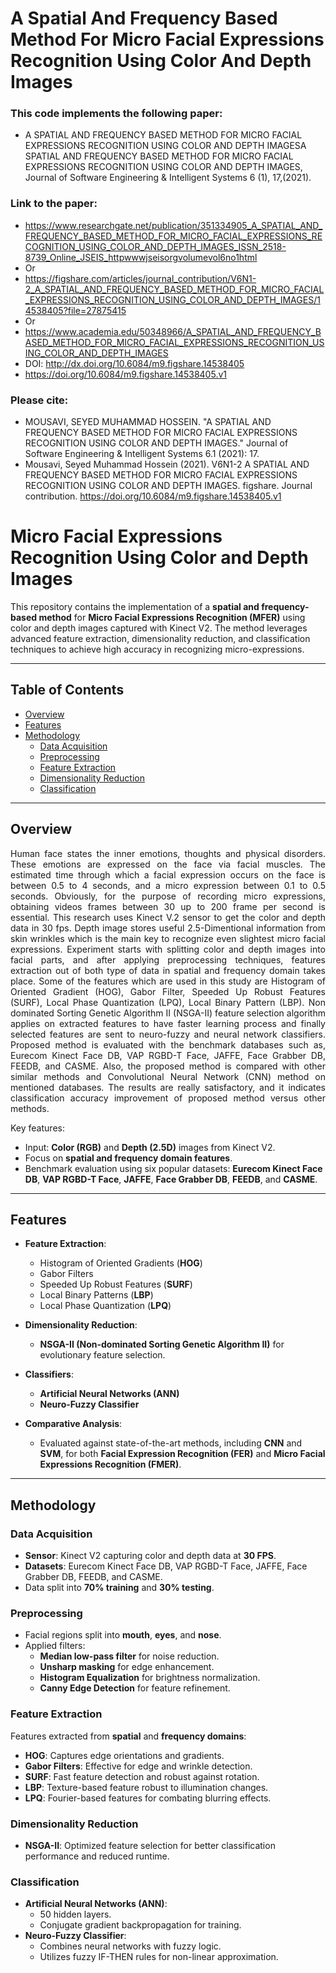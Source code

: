 # A Spatial And Frequency Based Method For Micro Facial Expressions Recognition Using Color And Depth Images

### This code implements the following paper:
- A SPATIAL AND FREQUENCY BASED METHOD FOR MICRO FACIAL EXPRESSIONS RECOGNITION USING COLOR AND DEPTH IMAGESA SPATIAL AND FREQUENCY BASED METHOD FOR MICRO FACIAL EXPRESSIONS RECOGNITION USING COLOR AND DEPTH IMAGES, Journal of Software Engineering & Intelligent Systems 6 (1), 17,(2021).
 
### Link to the paper:
- https://www.researchgate.net/publication/351334905_A_SPATIAL_AND_FREQUENCY_BASED_METHOD_FOR_MICRO_FACIAL_EXPRESSIONS_RECOGNITION_USING_COLOR_AND_DEPTH_IMAGES_ISSN_2518-8739_Online_JSEIS_httpwwwjseisorgvolumevol6no1html
- Or
- https://figshare.com/articles/journal_contribution/V6N1-2_A_SPATIAL_AND_FREQUENCY_BASED_METHOD_FOR_MICRO_FACIAL_EXPRESSIONS_RECOGNITION_USING_COLOR_AND_DEPTH_IMAGES/14538405?file=27875415
- Or
- https://www.academia.edu/50348966/A_SPATIAL_AND_FREQUENCY_BASED_METHOD_FOR_MICRO_FACIAL_EXPRESSIONS_RECOGNITION_USING_COLOR_AND_DEPTH_IMAGES
- DOI: http://dx.doi.org/10.6084/m9.figshare.14538405
- https://doi.org/10.6084/m9.figshare.14538405.v1

### Please cite:
- MOUSAVI, SEYED MUHAMMAD HOSSEIN. "A SPATIAL AND FREQUENCY BASED METHOD FOR MICRO FACIAL EXPRESSIONS RECOGNITION USING COLOR AND DEPTH IMAGES." Journal of Software Engineering & Intelligent Systems 6.1 (2021): 17.
- Mousavi, Seyed Muhammad Hossein (2021). V6N1-2 A SPATIAL AND FREQUENCY BASED METHOD FOR MICRO FACIAL EXPRESSIONS RECOGNITION USING COLOR AND DEPTH IMAGES. figshare. Journal contribution. https://doi.org/10.6084/m9.figshare.14538405.v1

# Micro Facial Expressions Recognition Using Color and Depth Images

This repository contains the implementation of a **spatial and frequency-based method** for **Micro Facial Expressions Recognition (MFER)** using color and depth images captured with Kinect V2. The method leverages advanced feature extraction, dimensionality reduction, and classification techniques to achieve high accuracy in recognizing micro-expressions.

---

## Table of Contents

- [Overview](#overview)
- [Features](#features)
- [Methodology](#methodology)
  - [Data Acquisition](#data-acquisition)
  - [Preprocessing](#preprocessing)
  - [Feature Extraction](#feature-extraction)
  - [Dimensionality Reduction](#dimensionality-reduction)
  - [Classification](#classification)


---

## Overview

<div align="justify">

Human face states the inner emotions, thoughts and physical disorders. These emotions are expressed on the face via facial muscles. The estimated time through which a facial expression occurs on the face is between 0.5 to 4 seconds, and a micro expression between 0.1 to 0.5 seconds. Obviously, for the purpose of recording micro expressions, obtaining videos frames between 30 up to 200 frame per second is essential. This research uses Kinect V.2 sensor to get the color and depth data in 30 fps. Depth image stores useful 2.5-Dimentional information from skin wrinkles which is the main key to recognize even slightest micro facial expressions. Experiment starts with splitting color and depth images into facial parts, and after applying preprocessing techniques, features extraction out of both type of data in spatial and frequency domain takes place. Some of the features which are used in this study are Histogram of Oriented Gradient (HOG), Gabor Filter, Speeded Up Robust Features (SURF), Local Phase Quantization (LPQ), Local Binary Pattern (LBP). Non dominated Sorting Genetic Algorithm II (NSGA-II) feature selection algorithm applies on extracted features to have faster learning process and finally selected features are sent to neuro-fuzzy and neural network classifiers. Proposed method is evaluated with the benchmark databases such as, Eurecom Kinect Face DB, VAP RGBD-T Face, JAFFE, Face Grabber DB, FEEDB, and CASME. Also, the proposed method is compared with other similar methods and Convolutional Neural Network (CNN) method on mentioned databases. The results are really satisfactory, and it indicates classification accuracy improvement of proposed method versus other methods.

</div>

Key features:
- Input: **Color (RGB)** and **Depth (2.5D)** images from Kinect V2.
- Focus on **spatial and frequency domain features**.
- Benchmark evaluation using six popular datasets: **Eurecom Kinect Face DB**, **VAP RGBD-T Face**, **JAFFE**, **Face Grabber DB**, **FEEDB**, and **CASME**.

---

## Features

- **Feature Extraction**: 
  - Histogram of Oriented Gradients (**HOG**)
  - Gabor Filters
  - Speeded Up Robust Features (**SURF**)
  - Local Binary Patterns (**LBP**)
  - Local Phase Quantization (**LPQ**)

- **Dimensionality Reduction**: 
  - **NSGA-II (Non-dominated Sorting Genetic Algorithm II)** for evolutionary feature selection.

- **Classifiers**:
  - **Artificial Neural Networks (ANN)**
  - **Neuro-Fuzzy Classifier**

- **Comparative Analysis**:
  - Evaluated against state-of-the-art methods, including **CNN** and **SVM**, for both **Facial Expression Recognition (FER)** and **Micro Facial Expressions Recognition (FMER)**.

---

## Methodology

### Data Acquisition
- **Sensor**: Kinect V2 capturing color and depth data at **30 FPS**.
- **Datasets**: Eurecom Kinect Face DB, VAP RGBD-T Face, JAFFE, Face Grabber DB, FEEDB, and CASME.
- Data split into **70% training** and **30% testing**.

### Preprocessing
- Facial regions split into **mouth**, **eyes**, and **nose**.
- Applied filters:
  - **Median low-pass filter** for noise reduction.
  - **Unsharp masking** for edge enhancement.
  - **Histogram Equalization** for brightness normalization.
  - **Canny Edge Detection** for feature refinement.

### Feature Extraction
Features extracted from **spatial** and **frequency domains**:
- **HOG**: Captures edge orientations and gradients.
- **Gabor Filters**: Effective for edge and wrinkle detection.
- **SURF**: Fast feature detection and robust against rotation.
- **LBP**: Texture-based feature robust to illumination changes.
- **LPQ**: Fourier-based features for combating blurring effects.

### Dimensionality Reduction
- **NSGA-II**: Optimized feature selection for better classification performance and reduced runtime.

### Classification
- **Artificial Neural Networks (ANN)**:
  - 50 hidden layers.
  - Conjugate gradient backpropagation for training.
- **Neuro-Fuzzy Classifier**:
  - Combines neural networks with fuzzy logic.
  - Utilizes fuzzy IF-THEN rules for non-linear approximation.



